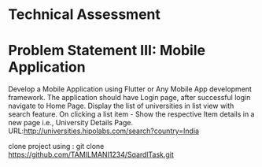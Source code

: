 #  Technical Assessment
# Problem Statement III: Mobile Application

Develop a Mobile Application using Flutter or Any Mobile App development framework. The
application should have Login page, after successful login navigate to Home Page. Display the list of
universities in list view with search feature. On clicking a list item - Show the respective Item details
in a new page i.e., University Details Page.
URL:http://universities.hipolabs.com/search?country=India

clone project using : git clone https://github.com/TAMILMANI1234/SqardlTask.git

